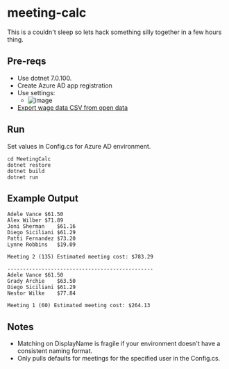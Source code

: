 # meeting-calc

This is a couldn't sleep so lets hack something silly together in a few hours thing.

## Pre-reqs

- Use dotnet 7.0.100.
- Create Azure AD app registration 
- Use settings:
  - ![image](https://github.com/gwendolyngoetz/meeting-calc/assets/195162/42e7e8d8-d8ef-413e-9701-4b484c3cb2c5)
- [Export wage data CSV from open data](https://data.seattle.gov/City-Business/City-of-Seattle-Wage-Data/2khk-5ukd)

## Run

Set values in Config.cs for Azure AD environment.

```
cd MeetingCalc
dotnet restore
dotnet build
dotnet run
```

## Example Output

```
Adele Vance	$61.50
Alex Wilber	$71.89
Joni Sherman	$61.16
Diego Siciliani	$61.29
Patti Fernandez	$73.20
Lynne Robbins	$19.09

Meeting 2 (135) Estimated meeting cost: $783.29

-----------------------------------------------
Adele Vance	$61.50
Grady Archie	$63.50
Diego Siciliani	$61.29
Nestor Wilke	$77.84

Meeting 1 (60) Estimated meeting cost: $264.13
```

## Notes

- Matching on DisplayName is fragile if your environment doesn't have a consistent naming format.
- Only pulls defaults for meetings for the specified user in the Config.cs.
